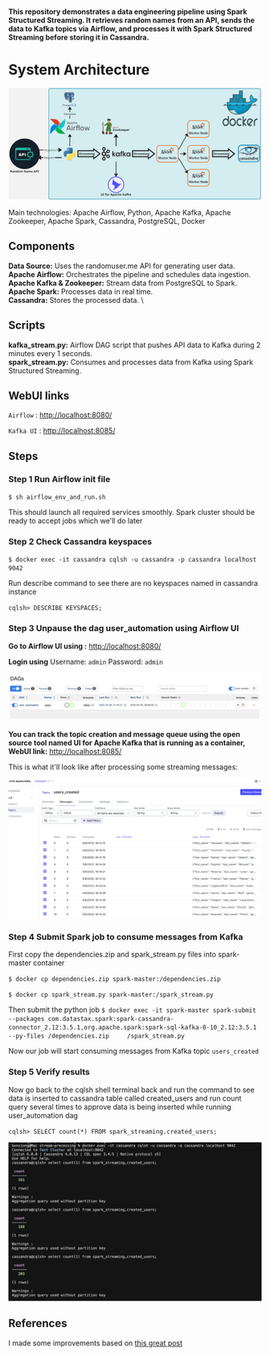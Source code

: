 
**This repository demonstrates a data engineering pipeline using Spark Structured Streaming. It retrieves random names from an API, sends the data to Kafka topics via Airflow, and processes it with Spark Structured Streaming before storing it in Cassandra.**

# System Architecture

![alt text](img/architecture.jpg)

Main technologies: Apache Airflow, Python, Apache Kafka, Apache Zookeeper, Apache Spark, Cassandra, PostgreSQL, Docker 

## Components

**Data Source:** Uses the randomuser.me API for generating user data. \
**Apache Airflow:** Orchestrates the pipeline and schedules data ingestion. \
**Apache Kafka & Zookeeper:** Stream data from PostgreSQL to Spark. \
**Apache Spark:** Processes data in real time. \
**Cassandra:** Stores the processed data. \

## Scripts

**kafka_stream.py:** Airflow DAG script that pushes API data to Kafka during 2 minutes every 1 seconds. \
**spark_stream.py:** Consumes and processes data from Kafka using Spark Structured Streaming. 

## WebUI links

`Airflow`  : <http://localhost:8080/>

`Kafka UI` : <http://localhost:8085/> 

## Steps

### Step 1 Run Airflow init file

`$ sh airflow_env_and_run.sh`

This should launch all required services smoothly. Spark cluster should be ready to accept jobs which we'll do later


### Step 2 Check Cassandra keyspaces

`$ docker exec -it cassandra cqlsh -u cassandra -p cassandra localhost 9042`

Run describe command to see there are no keyspaces named in cassandra instance

`cqlsh> DESCRIBE KEYSPACES;`

### Step 3 Unpause the dag user_automation using Airflow UI

**Go to Airflow UI using :** <http://localhost:8080/>

**Login using** Username: `admin` Password: `admin`

![unpause the user_automation](img/unpause_user_automation.png)

**You can track the topic creation and message queue using the open source tool named UI for Apache Kafka that is running as a container, WebUI link:**  <http://localhost:8085/>

This is what it'll look like after processing some streaming messages:

![alt text](img/kafkaui.png)

### Step 4 Submit Spark job to consume messages from Kafka

First copy the dependencies.zip and spark_stream.py files into spark-master container

`$ docker cp dependencies.zip spark-master:/dependencies.zip`

`$ docker cp spark_stream.py spark-master:/spark_stream.py`

Then submit the python job
`$ docker exec -it spark-master spark-submit     --packages com.datastax.spark:spark-cassandra-connector_2.12:3.5.1,org.apache.spark:spark-sql-kafka-0-10_2.12:3.5.1     --py-files /dependencies.zip     /spark_stream.py`

Now our job will start consuming messages from Kafka topic `users_created`


### Step 5 Verify results 

Now go back to the cqlsh shell terminal back and run the command to see data is inserted to cassandra table called created_users
and run count query several times to approve data is being inserted while running user_automation dag

`cqlsh> SELECT count(*) FROM spark_streaming.created_users;`

![alt text](img/count-created-users.png)

## References

I made some improvements based on [this great post](https://medium.com/towards-data-engineering/end-to-end-realtime-streaming-data-engineering-project-using-python-docker-airflow-spark-kafka-ab1568c2ad13)